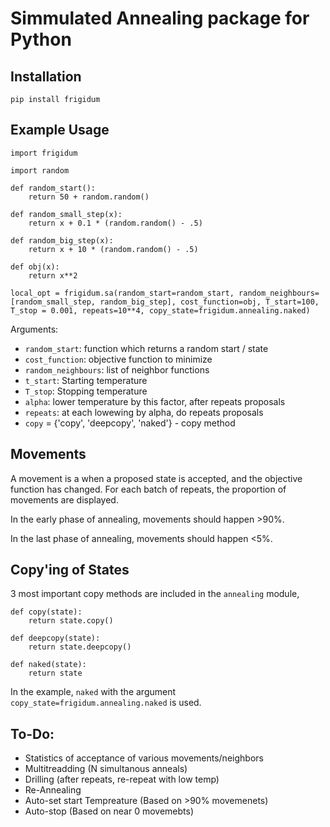 # Simmulated Annealing package for Python

## Installation

```
pip install frigidum
```

## Example Usage

```
import frigidum

import random

def random_start():
    return 50 + random.random()

def random_small_step(x):
    return x + 0.1 * (random.random() - .5)

def random_big_step(x):
    return x + 10 * (random.random() - .5)

def obj(x):
    return x**2
    
local_opt = frigidum.sa(random_start=random_start, random_neighbours=[random_small_step, random_big_step], cost_function=obj, T_start=100, T_stop = 0.001, repeats=10**4, copy_state=frigidum.annealing.naked)
```

Arguments:
 - `random_start`: function which returns a random start / state
 - `cost_function`: objective function to minimize
 - `random_neighbours`: list of neighbor functions
 - `t_start`: Starting temperature
 - `T_stop`: Stopping temperature
 - `alpha`: lower temperature by this factor, after repeats proposals
 - `repeats`: at each lowewing by alpha, do repeats proposals
 - `copy` = {'copy', 'deepcopy', 'naked'} - copy method


## Movements

A movement is a when a proposed state is accepted, and the objective function has changed. For each batch of repeats, the proportion of movements are displayed.

In the early phase of annealing, movements should happen >90%.

In the last phase of annealing, movements should happen <5%.

## Copy'ing of States

3 most important copy methods are included in the `annealing` module,

```
def copy(state):
	return state.copy()

def deepcopy(state):
	return state.deepcopy()

def naked(state):
	return state
```

In the example, `naked` with the argument `copy_state=frigidum.annealing.naked` is used.

## To-Do:

- Statistics of acceptance of various movements/neighbors
- Multitreadding (N simultanous anneals)
- Drilling (after repeats, re-repeat with low temp)
- Re-Annealing
- Auto-set start Tempreature (Based on >90% movemenets)
- Auto-stop (Based on near 0 movemebts)

